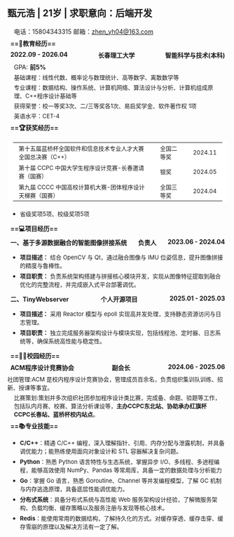 ##   甄元浩  | 21岁 | 求职意向：后端开发

电话：15804343315  邮箱：zhen_yh04@163.com

#### ==🏫教育经历==

<h4 style="display: flex;justify-content: space-between;">
<span>2022.09 - 2026.04</span><span>长春理工大学</span><span>智能科学与技术(本科)</span>
</h4>

GPA:  **前5%**

<font size=2>基础课程：线性代数、概率论与数理统计、高等数学、离散数学等</font>

<font size=2>专业课程：数据结构、操作系统、计算机网络、算法设计与分析、计算机组成原理、C++程序设计基础等</font>

<font size=2>获得荣誉：校一等奖3次、二/三等奖各1次、易启奖学金、软件著作权 1项</font>

<font size=2>英语水平：CET-4</font>

#### ==🏆获奖经历==

<table> <tr>     <td><font size=2>第十五届蓝桥杯全国软件和信息技术专业人才大赛全国总决赛（C++）<font ></td>     <td><font size=2>全国二等奖<font></td><td><font size=2>2024.11<font></td> </tr> <tr>     <td><font size=2>第十届 CCPC 中国大学生程序设计竞赛-长春邀请赛（国赛）<font></td>  <td><font size=2>银奖<font></td>   <td><font size=2>2024.05<font></td> </tr> <td><font size=2>第九届 CCCC 中国高校计算机大赛-团体程序设计天梯赛（国赛）<font></td> <td><font size=2>全国三等奖<font></td>    <td><font size=2>2024.04<font></td> </table>

- <font size=2>省级奖项5项、校级奖项5项</font>

#### ==💻项目经历==

<h4 style="display: flex;justify-content: space-between;">
<span>一、基于多源数据融合的智能图像拼接系统</span><span>           负责人</span><span>2023.06 - 2024.04</span>
</h4>

- <font size=2>**项目描述：** 结合 OpenCV 与 Qt，通过融合图像与 IMU 位姿信息，提升图像拼接的精度与鲁棒性。</font>
- <font size=2> **项目职责：** 负责系统架构搭建与拼接核心模块开发，实现从图像特征提取到融合优化的完整流程，并完成嵌入式平台部署调优。</font>

<h4 style="display: flex;justify-content: space-between;">
<span>二、TinyWebserver</span><span>个人开源项目</span><span>2025.01 - 2025.03</span>
</h4>

- <font size=2>**项目描述：** 采用 Reactor 模型与 epoll 实现高并发处理，支持静态资源访问与日志管理。</font>
-  <font size=2>**项目职责：** 独立完成服务器架构设计与模块实现，包括线程池、定时器、日志系统等，确保系统高性能与稳定性。</font>

#### ==🧑‍🎓校园经历==

<h4 style="display: flex;justify-content: space-between;">
<span>ACM程序设计竞赛协会</span><span>副会长</span><span>2024.06 - 2025.06</span>
</h4>
<font size=2>社团管理:ACM 是校内程序设计竞赛协会，管理成员百余名，负责组织集训队训练、招新、授课等事宜。</font>

<font size=2>比赛策划:策划并多次组织社团参加程序设计类比赛，完成备、命题、验题等工作，包括队内月赛、校赛、算法分析课设等，**主办CCPC东北站、协助承办红旗杯CCPC长春站、蓝桥杯校内站点**。</font>

#### ==📚专业技能==

- <font size=2>**C/C++**：精通 C/C++ 编程，深入理解指针、引用、内存分配与泄露机制，并具备调优能力；能熟练使用面向对象设计和 STL 容器解决复杂问题。</font>
- <font size=2>**Python**：熟悉 Python 语言特性与生态系统，掌握异步 I/O、多线程、多进程编程，能够高效使用 NumPy、Pandas 等常用库，具备一定的数据处理与分析能力</font>
- <font size=2>**Go**：掌握 Go 语言，熟悉 Goroutine、Channel 等并发编程模型，了解 GC 机制与内存逃逸原理，具备底层性能调优能力。</font>
- <font size=2>**分布式系统**：具备分布式系统与高性能 Web 服务架构设计经验，了解微服务架构、负载均衡、缓存策略以及服务注册与发现等核心技术。</font>
- <font size=2>**Redis**：能使用常用的数据结构，了解持久化的方式。对缓存穿透、缓存击穿、缓存雪崩的原理以及解决方法有一定了解。</font>

<style>
    #write {
        padding: 0px 25px 0px;
    }
    hr {
        margin: 2px;
    }
    li {
        margin: 5px;
    }
    p {
        margin: 4px 15px;
    }
    h1 {
        margin: 6px 15px;
    }
    h3 {
        margin: 9px;
    }
    h4 {
        margin: 7px;
    }
    figure {
        margin: 7px 0px;
    }
    table td {
        padding: 4px 13px;
    }
    blockquote {
        padding-left: 16px;
    }

    /* 链接下划线 */
    a {
        text-decoration:underline;
    }
    /* 图片阴影效果 */
    img {
        box-shadow: 0px 0px 10px rgba(0,0,0,.5);
    }
    /* 表格样式，去除边框显示 */
    table, table td, table tr, table th, th {
        font-weight: normal;
        padding: 3px 13px;
        border: 0px;
        background-color: #ffffff;
    }
</style>
